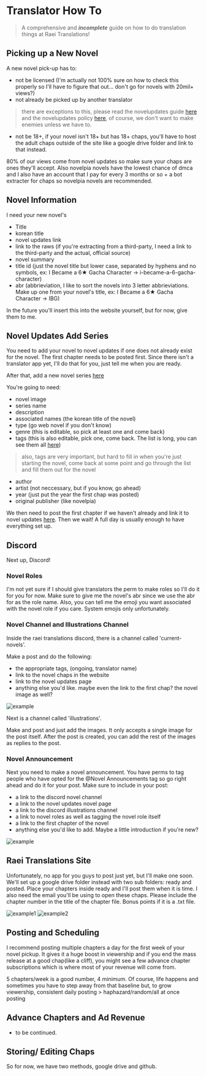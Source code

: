 # Translator How To

> A comprehensive and **_incomplete_** guide on how to do translation things at Raei Translations!

## Picking up a New Novel

A new novel pick-up has to: 

- not be licensed (I'm actually not 100% sure on how to check this properly so I'll have to figure that out... don't go for novels with 20mil+ views?)
- not already be picked up by another translator
> there are exceptions to this, please read the novelupdates guide [here](https://www.novelupdatesforum.com/threads/how-does-novel-updates-work.21477/) and the novelupdates policy [here](https://www.novelupdates.com/nu-policy/), of course, we don't want to make enemies unless we have to.
- not be 18+, if your novel isn't 18+ but has 18+ chaps, you'll have to host the adult chaps outside of the site like a google drive folder and link to that instead.

80% of our views come from novel updates so make sure your chaps are ones they'll accept. Also novelpia novels have the lowest chance of dmca and I also have an account that I pay for every 3 months or so + a bot extracter for chaps so novelpia novels are recommended.

## Novel Information

I need your new novel's
- Title
- korean title
- novel updates link
- link to the raws (if you're extracting from a third-party, I need a link to the third-party and the actual, official source)
- novel summary
- title id (just the novel title but lower case, separated by hyphens and no symbols, ex: I Became a 6★ Gacha Character -> i-became-a-6-gacha-character)
- abr (abbrieviation, I like to sort the novels into 3 letter abbrieviations. Make up one from your novel's title, ex: I Became a 6★ Gacha Character -> IBG)

In the future you'll insert this into the website yourself, but for now, give them to me.

## Novel Updates Add Series

You need to add your novel to novel updates if one does not already exist for the novel. The first chapter needs to be posted first. Since there isn't a translator app yet, I'll do that for you, just tell me when you are ready. 

After that, add a new novel series [here](https://www.novelupdates.com/add-series/)

You're going to need:
- novel image
- series name
- description
- associated names (the korean title of the novel)
- type (go web novel if you don't know)
- genre (this is editable, so pick at least one and come back)
- tags (this is also editable, pick one, come back. The list is long, you can see them all [here](https://www.novelupdates.com/list-tags/?limit=all&st=1&sort=abc&order=asc))
> also, tags are very important, but hard to fill in when you're just starting the novel, come back at some point and go through the list and fill them out for the novel
- author
- artist (not neccessary, but if you know, go ahead)
- year (just put the year the first chap was posted)
- original publisher (like novelpia)

We then need to post the first chapter if we haven't already and link it to novel updates [here](https://www.novelupdates.com/add-release/). Then we wait! A full day is usually enough to have everything set up.

## Discord

Next up, Discord!

### Novel Roles

I'm not yet sure if I should give translators the perm to make roles so I'll do it for you for now. Make sure to give me the novel's abr since we use the abr for as the role name. Also, you can tell me the emoji you want associated with the novel role if you care. System emojis only unfortunately.

### Novel Channel and Illustrations Channel

Inside the raei translations discord, there is a channel called 'current-novels'.

Make a post and do the following:
- the appropriate tags, (ongoing, translator name)
- link to the novel chaps in the website
- link to the novel updates page
- anything else you'd like. maybe even the link to the first chap? the novel image as well?
  
![example](discord-current-novels.png)

Next is a channel called 'illustrations'.

Make and post and just add the images. It only accepts a single image for the post itself. After the post is created, you can add the rest of the images as replies to the post.

### Novel Announcement

Next you need to make a novel announcement. You have perms to tag people who have opted for the @Novel Announcements tag so go right ahead and do it for your post. Make sure to include in your post:
- a link to the discord novel channel
- a link to the novel updates novel page
- a link to the discord illustrations channel
- a link to novel roles as well as tagging the novel role itself
- a link to the first chapter of the novel
- anything else you'd like to add. Maybe a little introduction if you're new?
  
![example](/discord-novel-announcements.png)

## Raei Translations Site

Unfortunately, no app for you guys to post just yet, but I'll make one soon. We'll set up a google drive folder instead with two sub folders: ready and posted. Place your chapters inside ready and I'll post them when it is time. I also need the email you'll be using to open these chaps. Please include the chapter number in the title of the chapter file. Bonus points if it is a .txt file. 

![example1](rt-google-drive.png)
![example2](rt-google-drive2.png)

## Posting and Scheduling

I recommend posting multiple chapters a day for the first week of your novel pickup. It gives it a huge boost in viewership and if you end the mass release at a good chap(like a cliff), you might see a few advance chapter subscriptions which is where most of your revenue will come from. 

5 chapters/week is a good number, 4 minimum. Of course, life happens and sometimes you have to step away from that baseline but, to grow viewership, consistent daily posting > haphazard/random/all at once posting

## Advance Chapters and Ad Revenue

- to be continued.

## Storing/ Editing Chaps

So for now, we have two methods, google drive and github.
